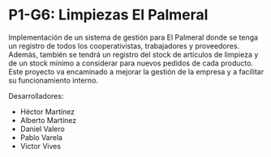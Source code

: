 # P1-G6: Limpiezas El Palmeral #

Implementación de un sistema de gestión para El Palmeral donde se tenga un registro de todos los cooperativistas, trabajadores y proveedores. Además, también se tendrá un
registro del stock de artículos de limpieza y de un stock mínimo a considerar para
nuevos pedidos de cada producto. Este proyecto va encaminado a mejorar la gestión de
la empresa y a facilitar su funcionamiento interno.


Desarrolladores:

- Héctor Martínez
- Alberto Martínez 
- Daniel Valero
- Pablo Varela
- Victor Vives


